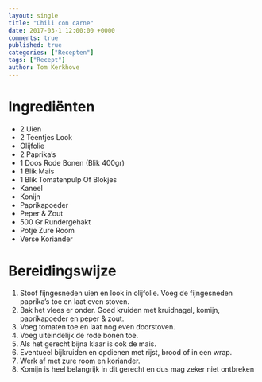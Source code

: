 ```yaml
---
layout: single
title: "Chili con carne"
date: 2017-03-1 12:00:00 +0000
comments: true
published: true
categories: ["Recepten"]
tags: ["Recept"]
author: Tom Kerkhove
---
```


# Ingrediënten

- 2 Uien
- 2 Teentjes Look
- Olijfolie
- 2 Paprika’s
- 1 Doos Rode Bonen (Blik 400gr)
- 1 Blik Mais
- 1 Blik Tomatenpulp Of Blokjes
- Kaneel
- Konijn
- Paprikapoeder
- Peper & Zout
- 500 Gr Rundergehakt
- Potje Zure Room
- Verse Koriander

# Bereidingswijze

1. Stoof fijngesneden uien en look in olijfolie. Voeg de fijngesneden paprika’s toe en laat even stoven.
2. Bak het vlees er onder. Goed kruiden met kruidnagel, komijn, paprikapoeder en peper & zout.
3. Voeg tomaten toe en laat nog even doorstoven.
4. Voeg uiteindelijk de rode bonen toe.
5. Als het gerecht bijna klaar is ook de mais.
6. Eventueel bijkruiden en opdienen met rijst, brood of in een wrap.
7. Werk af met zure room en koriander.
8. Komijn is heel belangrijk in dit gerecht en dus mag zeker niet ontbreken